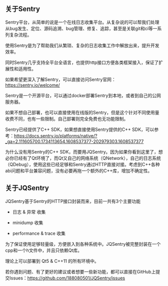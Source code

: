 ## 关于Sentry

Sentry平台，从简单的说是一个在线日志收集平台。从复杂说的可以帮我们处理从bug发生、定位、源码追溯、bug管理、修复、追踪，甚至是关联git和ci等一系列复杂流程。

使用Sentry是为了帮助我们从繁琐、复杂的日志收集工作中解放出来，提升开发效率。

同时Sentry几乎支持全平台全语言，也提供http接口方便各类框架接入，保证了扩展性和适用性。

如果希望更深入了解Sentry，可以直接访问Sentry官网：
https://sentry.io/welcome/

Sentry是一个开源平台，可以通过docker部署Sentry到本地，或者到自己的公网服务器。

如果不想自己部署，也可以直接使用在线版的Sentry，但是这个针对不同使用量收费不同，也有一些限制。自己部署则完全免费也无功能限制。

Sentry已经提供了C++ SDK，如果想直接使用Sentry提供的C++ SDK，可以参考：https://docs.sentry.io/platforms/native/?_ga=2.111605700.1734113654.1608537377-202979303.1608537377

为什么没有用Sentry的C++ SDK，而要用JQSentry。因为如果你看到这里了，想必你已经有了Qt环境了，而Qt又自己的网络系统（QNetwork），自己的日志系统（QDebug），使用这些已经足够和Sentry通过HTTP直接对接。考虑到C++各种abi问题和平台兼容问题，没有必要再拖一个额外的C++库，增加不确定性。


## 关于JQSentry

JQSentry基于Sentry的HTTP接口封装而来，目前一共有3个主要功能

* 日志 & 异常 收集

* minidump 收集

* performance & trace 收集

为了保证使用足够轻量级，方便嵌入到各种系统中。JQSentry被完整封装在一个cpp和一个h文件中，并且只依赖Qt库。

理论上可以部署到 Qt5 & C++11 的所有环境中。

若你遇到问题、有了更好的建议或者想要一些新功能，都可以直接在GitHub上提交Issues：https://github.com/188080501/JQSentry/issues

